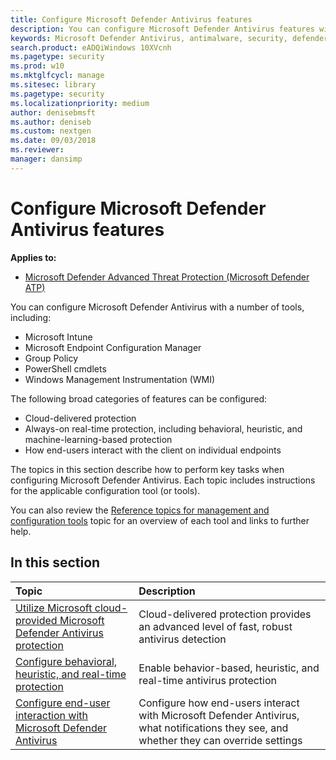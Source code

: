 ```yaml
---
title: Configure Microsoft Defender Antivirus features
description: You can configure Microsoft Defender Antivirus features with Intune, Microsoft Endpoint Configuration Manager, Group Policy, and PowerShell.
keywords: Microsoft Defender Antivirus, antimalware, security, defender, configure, configuration, Config Manager, Microsoft Endpoint Configuration Manager, SCCM, Intune, MDM, mobile device management, GP, group policy, PowerShell
search.product: eADQiWindows 10XVcnh
ms.pagetype: security
ms.prod: w10
ms.mktglfcycl: manage
ms.sitesec: library
ms.pagetype: security
ms.localizationpriority: medium
author: denisebmsft
ms.author: deniseb
ms.custom: nextgen
ms.date: 09/03/2018
ms.reviewer: 
manager: dansimp
---
```


# Configure Microsoft Defender Antivirus features

**Applies to:**

- [Microsoft Defender Advanced Threat Protection (Microsoft Defender ATP)](https://go.microsoft.com/fwlink/p/?linkid=2069559)

You can configure Microsoft Defender Antivirus with a number of tools, including:

- Microsoft Intune
- Microsoft Endpoint Configuration Manager
- Group Policy
- PowerShell cmdlets
- Windows Management Instrumentation (WMI)

The following broad categories of features can be configured:

- Cloud-delivered protection
- Always-on real-time protection, including behavioral, heuristic, and machine-learning-based protection
- How end-users interact with the client on individual endpoints

The topics in this section describe how to perform key tasks when configuring Microsoft Defender Antivirus. Each topic includes instructions for the applicable configuration tool (or tools).

You can also review the [Reference topics for management and configuration tools](configuration-management-reference-microsoft-defender-antivirus.md) topic for an overview of each tool and links to further help. 

## In this section
Topic | Description
:---|:---
[Utilize Microsoft cloud-provided Microsoft Defender Antivirus protection](utilize-microsoft-cloud-protection-microsoft-defender-antivirus.md) | Cloud-delivered protection provides an advanced level of fast, robust antivirus detection
[Configure behavioral, heuristic, and real-time protection](configure-protection-features-microsoft-defender-antivirus.md)|Enable behavior-based, heuristic, and real-time antivirus protection
[Configure end-user interaction with Microsoft Defender Antivirus](configure-end-user-interaction-microsoft-defender-antivirus.md)|Configure how end-users interact with Microsoft Defender Antivirus, what notifications they see, and whether they can override settings
